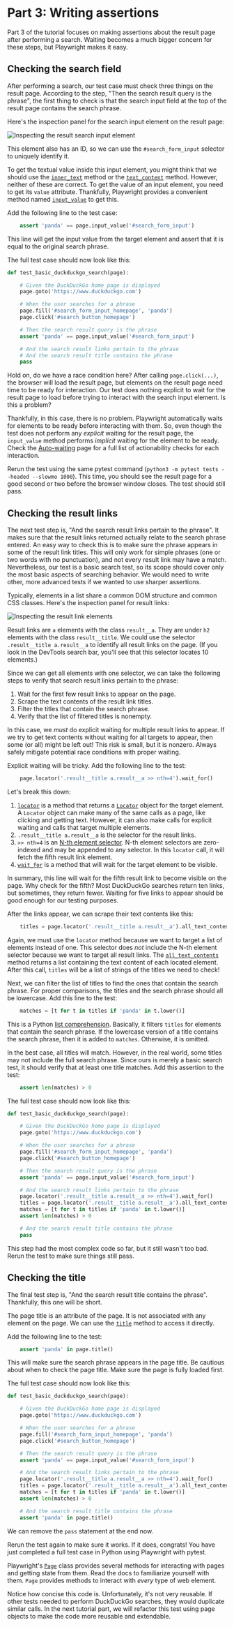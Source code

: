 # Part 3: Writing assertions

Part 3 of the tutorial focuses on making assertions about the result page after performing a search.
Waiting becomes a much bigger concern for these steps, but Playwright makes it easy.


## Checking the search field

After performing a search, our test case must check three things on the result page.
According to the step, "Then the search result query is the phrase",
the first thing to check is that the search input field at the top of the result page contains the search phrase.

Here's the inspection panel for the search input element on the result page:

![Inspecting the result search input element](images/inspect-result-search-input.png)

This element also has an ID,
so we can use the `#search_form_input` selector to uniquely identify it.

To get the textual value inside this input element,
you might think that we should use the
[`inner_text`](https://playwright.dev/python/docs/api/class-page#page-inner-text) method
or the [`text_content`](https://playwright.dev/python/docs/api/class-page#page-text-content) method.
However, neither of these are correct.
To get the value of an input element, you need to get its `value` attribute.
Thankfully, Playwright provides a convenient method named
[`input_value`](https://playwright.dev/python/docs/api/class-page#page-input-value) to get this.

Add the following line to the test case:

```python
    assert 'panda' == page.input_value('#search_form_input')
```

This line will get the input value from the target element and assert that it is equal to the original search phrase.

The full test case should now look like this:

```python
def test_basic_duckduckgo_search(page):

    # Given the DuckDuckGo home page is displayed
    page.goto('https://www.duckduckgo.com')

    # When the user searches for a phrase
    page.fill('#search_form_input_homepage', 'panda')
    page.click('#search_button_homepage')

    # Then the search result query is the phrase
    assert 'panda' == page.input_value('#search_form_input')

    # And the search result links pertain to the phrase
    # And the search result title contains the phrase
    pass
```

Hold on, do we have a race condition here?
After calling `page.click(...)`, the browser will load the result page,
but elements on the result page need time to be ready for interaction.
Our test does nothing explicit to wait for the result page to load before trying to interact with the search input element.
Is this a problem?

Thankfully, in this case, there is no problem.
Playwright automatically waits for elements to be ready before interacting with them.
So, even though the test does not perform any *explicit* waiting for the result page,
the `input_value` method performs *implicit* waiting for the element to be ready.
Check the [Auto-waiting](https://playwright.dev/python/docs/actionability) page
for a full list of actionability checks for each interaction.

Rerun the test using the same pytest command (`python3 -m pytest tests --headed --slowmo 1000`).
This time, you should see the result page for a good second or two before the browser window closes.
The test should still pass.


## Checking the result links

The next test step is, "And the search result links pertain to the phrase".
It makes sure that the result links returned actually relate to the search phrase entered.
An easy way to check this is to make sure the phrase appears in some of the result link titles.
This will only work for simple phrases (one or two words with no punctuation),
and not every result link may have a match.
Nevertheless, our test is a basic search test,
so its scope should cover only the most basic aspects of searching behavior.
We would need to write other, more advanced tests if we wanted to use sharper assertions.

Typically, elements in a list share a common DOM structure and common CSS classes.
Here's the inspection panel for result links:

![Inspecting the result link elements](images/inspect-result-links.png)

Result links are `a` elements with the class `result__a`.
They are under `h2` elements with the class `result__title`.
We could use the selector `.result__title a.result__a` to identify all result links on the page.
(If you look in the DevTools search bar, you'll see that this selector locates 10 elements.)

Since we can get all elements with one selector,
we can take the following steps to verify that search result links pertain to the phrase:

1. Wait for the first few result links to appear on the page.
2. Scrape the text contents of the result link titles.
3. Filter the titles that contain the search phrase.
4. Verify that the list of filtered titles is nonempty.

In this case, we *must* do explicit waiting for multiple result links to appear.
If we try to get text contents without waiting for all targets to appear, then some (or all) might be left out!
This risk is small, but it is nonzero.
Always safely mitigate potential race conditions with proper waiting.

Explicit waiting will be tricky.
Add the following line to the test:

```python
    page.locator('.result__title a.result__a >> nth=4').wait_for()
```

Let's break this down:

1. [`locator`](https://playwright.dev/python/docs/api/class-page#page-locator) is a method that returns a
   [`Locator`](https://playwright.dev/python/docs/api/class-locator) object for the target element.
   A `Locator` object can make many of the same calls as a page, like clicking and getting text.
   However, it can also make calls for explicit waiting and calls that target multiple elements.
2. `.result__title a.result__a` is the selector for the result links.
3. `>> nth=4` is an [N-th element selector](https://playwright.dev/python/docs/selectors#n-th-element-selector).
   N-th element selectors are zero-indexed and may be appended to any selector.
   In this `locator` call, it will fetch the fifth result link element.
4. [`wait_for`](https://playwright.dev/python/docs/api/class-locator#locator-wait-for)
   is a method that will wait for the target element to be visible.

In summary, this line will wait for the fifth result link to become visible on the page.
Why check for the fifth?
Most DuckDuckGo searches return ten links, but sometimes, they return fewer.
Waiting for five links to appear should be good enough for our testing purposes.

After the links appear, we can scrape their text contents like this:

```python
    titles = page.locator('.result__title a.result__a').all_text_contents()
```

Again, we must use the `locator` method because we want to target a list of elements instead of one.
This selector does *not* include the N-th element selector because we want to target all result links.
The [`all_text_contents`](https://playwright.dev/python/docs/api/class-locator#locator-all-text-contents) method
returns a list containing the text content of each located element.
After this call, `titles` will be a list of strings of the titles we need to check!

Next, we can filter the list of titles to find the ones that contain the search phrase.
For proper comparisons, the titles and the search phrase should all be lowercase.
Add this line to the test:

```python
    matches = [t for t in titles if 'panda' in t.lower()]
```

This is a Python [list comprehension](https://docs.python.org/3/tutorial/datastructures.html#list-comprehensions).
Basically, it filters `titles` for elements that contain the search phrase.
If the lowercase version of a title contains the search phrase, then it is added to `matches`.
Otherwise, it is omitted.

In the best case, all titles will match.
However, in the real world, some titles may not include the full search phrase.
Since ours is merely a basic search test, it should verify that at least one title matches.
Add this assertion to the test:

```python
    assert len(matches) > 0
```

The full test case should now look like this:

```python
def test_basic_duckduckgo_search(page):

    # Given the DuckDuckGo home page is displayed
    page.goto('https://www.duckduckgo.com')

    # When the user searches for a phrase
    page.fill('#search_form_input_homepage', 'panda')
    page.click('#search_button_homepage')

    # Then the search result query is the phrase
    assert 'panda' == page.input_value('#search_form_input')

    # And the search result links pertain to the phrase
    page.locator('.result__title a.result__a >> nth=4').wait_for()
    titles = page.locator('.result__title a.result__a').all_text_contents()
    matches = [t for t in titles if 'panda' in t.lower()]
    assert len(matches) > 0

    # And the search result title contains the phrase
    pass
```

This step had the most complex code so far, but it still wasn't too bad.
Rerun the test to make sure things still pass.


## Checking the title

The final test step is, "And the search result title contains the phrase".
Thankfully, this one will be short.

The page title is an attribute of the page.
It is not associated with any element on the page.
We can use the [`title`](https://playwright.dev/python/docs/api/class-page#page-title) method
to access it directly.

Add the following line to the test:

```python
    assert 'panda' in page.title()
```

This will make sure the search phrase appears in the page title.
Be cautious about when to check the page title.
Make sure the page is fully loaded first.

The full test case should now look like this:

```python
def test_basic_duckduckgo_search(page):

    # Given the DuckDuckGo home page is displayed
    page.goto('https://www.duckduckgo.com')

    # When the user searches for a phrase
    page.fill('#search_form_input_homepage', 'panda')
    page.click('#search_button_homepage')

    # Then the search result query is the phrase
    assert 'panda' == page.input_value('#search_form_input')

    # And the search result links pertain to the phrase
    page.locator('.result__title a.result__a >> nth=4').wait_for()
    titles = page.locator('.result__title a.result__a').all_text_contents()
    matches = [t for t in titles if 'panda' in t.lower()]
    assert len(matches) > 0

    # And the search result title contains the phrase
    assert 'panda' in page.title()
```

We can remove the `pass` statement at the end now.

Rerun the test again to make sure it works.
If it does, congrats!
You have just completed a full test case in Python using Playwright with pytest.

Playwright's [`Page`](https://playwright.dev/python/docs/api/class-page) class
provides several methods for interacting with pages and getting state from them.
Read the docs to familiarize yourself with them.
`Page` provides methods to interact with *every* type of web element.

Notice how concise this code is.
Unfortunately, it's not very reusable.
If other tests needed to perform DuckDuckGo searches,
they would duplicate similar calls.
In the next tutorial part, we will refactor this test using page objects to make the code more reusable and extendable.
